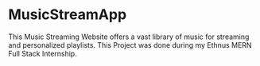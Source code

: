 # MusicStreamApp
This Music Streaming Website offers a vast library of music for streaming and personalized playlists. This Project was done during my Ethnus MERN Full Stack Internship.
